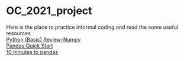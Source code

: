 # OC_2021_project

Here is the place to practice informal coding and read the some useful resources  
[Python (Basic) Review-Numpy](https://ersl.atlassian.net/browse/OC-7?atlOrigin=eyJpIjoiZWEwZDlkNmRiYjkzNDM0ZTk5OGM5NzQzNjBjNTM3ZTIiLCJwIjoiaiJ9)  
[Pandas Quick Start](https://ersl.atlassian.net/browse/OC-10?atlOrigin=eyJpIjoiZDFhZWEyYmIzYzBiNGFjZDhiYTQ2MDBkNDMzY2RlMTMiLCJwIjoiaiJ9)  
[10 minutes to pandas](https://pandas.pydata.org/pandas-docs/stable/user_guide/10min.html#)
